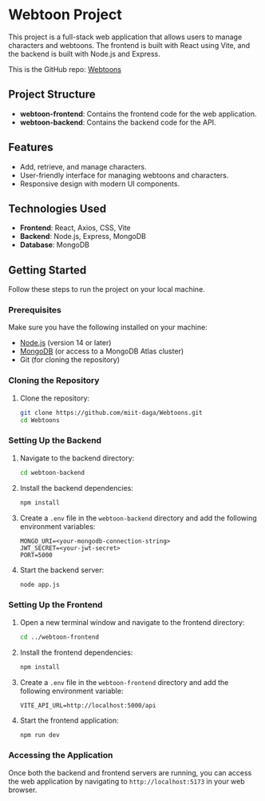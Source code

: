 # Webtoon Project

This project is a full-stack web application that allows users to manage characters and webtoons. The frontend is built with React using Vite, and the backend is built with Node.js and Express.

This is the GitHub repo: [Webtoons](https://github.com/miit-daga/Webtoons)

## Project Structure

- **webtoon-frontend**: Contains the frontend code for the web application.
- **webtoon-backend**: Contains the backend code for the API.

## Features

- Add, retrieve, and manage characters.
- User-friendly interface for managing webtoons and characters.
- Responsive design with modern UI components.

## Technologies Used

- **Frontend**: React, Axios, CSS, Vite
- **Backend**: Node.js, Express, MongoDB
- **Database**: MongoDB

## Getting Started

Follow these steps to run the project on your local machine.

### Prerequisites

Make sure you have the following installed on your machine:

- [Node.js](https://nodejs.org/) (version 14 or later)
- [MongoDB](https://www.mongodb.com/) (or access to a MongoDB Atlas cluster)
- Git (for cloning the repository)

### Cloning the Repository

1. Clone the repository:
   ```bash
   git clone https://github.com/miit-daga/Webtoons.git
   cd Webtoons

### Setting Up the Backend

1. Navigate to the backend directory:
   ```bash
   cd webtoon-backend
   ```

2. Install the backend dependencies:
   ```bash
   npm install
   ```

3. Create a `.env` file in the `webtoon-backend` directory and add the following environment variables:
   ```
   MONGO_URI=<your-mongodb-connection-string>
   JWT_SECRET=<your-jwt-secret>
   PORT=5000
   ```

4. Start the backend server:
   ```bash
   node app.js
   ```

### Setting Up the Frontend

1. Open a new terminal window and navigate to the frontend directory:
   ```bash
   cd ../webtoon-frontend
   ```

2. Install the frontend dependencies:
   ```bash
   npm install
   ```

3. Create a `.env` file in the `webtoon-frontend` directory and add the following environment variable:
   ```
   VITE_API_URL=http://localhost:5000/api
   ```

4. Start the frontend application:
   ```bash
   npm run dev
   ```

### Accessing the Application

Once both the backend and frontend servers are running, you can access the web application by navigating to `http://localhost:5173` in your web browser.
